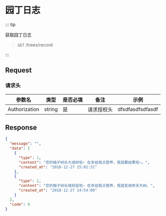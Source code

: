 # 园丁日志 

::: tip

获取园丁日志

> `GET` /trees/record

:::

## Request

### 请求头

| 参数名        | 类型   | 是否必填 | 备注       | 示例             |
| ------------- | ------ | -------- | ---------- | ---------------- |
| Authorization | string | 是       | 请求授权头 | dfsdfasdfsdfasdf |

## Response

```json
{
  "message": "",
  "data": [
    {
      "type": 1,
      "content": "您的柚子树长大成树啦~ 在多给我点营养，我就要结果啦~。",
      "created_at": "2018-12-27 15:02:31"
    },
    {
      "type": 2,
      "content": "您的柚子树长成树苗啦~ 在多给我点营养，我就变成参天大树。",
      "created_at": "2018-12-27 14:54:00"
    }
  ],
  "code": 0
}
```